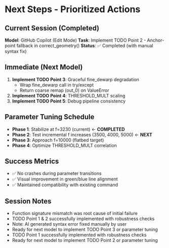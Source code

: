 # Next Steps - Prioritized Actions

## Current Session (Completed)
**Model**: GitHub Copilot (Edit Mode)
**Task**: Implement TODO Point 2 - Anchor-point fallback in correct_geometry()
**Status**: ✅ Completed (with manual syntax fix)

## Immediate (Next Model)
1. **Implement TODO Point 3**: Graceful fine_dewarp degradation
   - Wrap fine_dewarp call in try/except
   - Return coarse remap (out_0) on ValueError
2. **Implement TODO Point 4**: THRESHOLD_MULT scaling
3. **Implement TODO Point 5**: Debug pipeline consistency

## Parameter Tuning Schedule
- **Phase 1**: Stabilize at f=3230 (current) ← **COMPLETED**
- **Phase 2**: Test incremental f increases (3500, 4000, 5000) ← **NEXT**
- **Phase 3**: Approach f=10000 (flatbed target)
- **Phase 4**: Optimize THRESHOLD_MULT correlation

## Success Metrics
- ✅ No crashes during parameter transitions
- ✅ Visual improvement in green/blue line alignment
- ✅ Maintained compatibility with existing command

## Session Notes
- Function signature mismatch was root cause of initial failure
- TODO Point 1 & 2 successfully implemented with robustness checks
- Note: AI generated syntax error fixed manually by user
- Ready for next model to implement TODO Point 3 or parameter tuning
- TODO Point 1 successfully implemented with robustness checks
- Ready for next model to implement TODO Point 2 or parameter tuning
